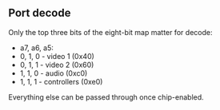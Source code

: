 ## Port decode
Only the top three bits of the eight-bit map matter for decode:
- a7, a6, a5:
 - 0, 1, 0 - video 1 (0x40)
 - 0, 1, 1 - video 2 (0x60)
 - 1, 1, 0 - audio (0xc0)
 - 1, 1, 1 - controllers (0xe0)

Everything else can be passed through once chip-enabled.

